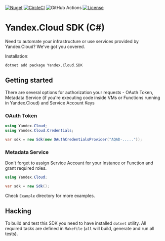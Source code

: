 [![Nuget](https://img.shields.io/nuget/v/Yandex.Cloud.SDK)](https://www.nuget.org/packages/Yandex.Cloud.SDK/)
[![CircleCI](https://img.shields.io/circleci/build/gh/yandex-cloud/dotnet-sdk/master)](https://circleci.com/gh/yandex-cloud/dotnet-sdk/tree/master)
![GitHub Actions](https://github.com/yandex-cloud/dotnet-sdk/actions/workflows/dotnet.yml/badge.svg)
[![License](https://img.shields.io/github/license/yandex-cloud/dotnet-sdk.svg)](https://github.com/yandex-cloud/dotnet-sdk/blob/master/LICENSE)

# Yandex.Cloud SDK (C#) 

Need to automate your infrastructure or use services provided by Yandex.Cloud? We've got you covered.

Installation:

    dotnet add package Yandex.Cloud.SDK

## Getting started

There are several options for authorization your requests - OAuth Token,
Metadata Service (if you're executing code inside VMs or Functions
running in Yandex.Cloud) and Service Account Keys

### OAuth Token

```csharp
using Yandex.Cloud;
using Yandex.Cloud.Credentials;

var sdk = new Sdk(new OAuthCredentialsProvider("AQAD-....."));
```

### Metadata Service

Don't forget to assign Service Account for your Instance or Function and grant required roles.

```csharp
using Yandex.Cloud;

var sdk = new Sdk();
```

Check `Example` directory for more examples.

## Hacking

To build and test this SDK you need to have installed `dotnet` utility. All required tasks are defined
in `Makefile` (`all` will build, generate and run all tests).

